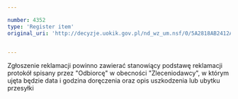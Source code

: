 ```yaml
---

number: 4352
type: 'Register item'
original_uri: 'http://decyzje.uokik.gov.pl/nd_wz_um.nsf/0/5A2818AB2412A624C1257B2F003A62AE?OpenDocument'


---
```


Zgłoszenie reklamacji powinno zawierać stanowiący podstawę reklamacji protokół spisany przez "Odbiorcę" w obecności "Zleceniodawcy", w którym ujęta będzie data i godzina doręczenia oraz opis uszkodzenia lub ubytku przesyłki
